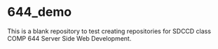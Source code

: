 # 644_demo
This is a blank repository to test creating repositories for SDCCD class COMP 644 Server Side Web Development.
